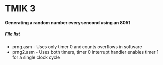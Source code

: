 # TMIK 3
#### Generating a random number every sencond using an 8051
##### File list
  - prng.asm - Uses only timer 0 and counts overflows in software
  - prng2.asm - Uses both timers, timer 0 interrupt handler enables timer 1 for a single clock cycle